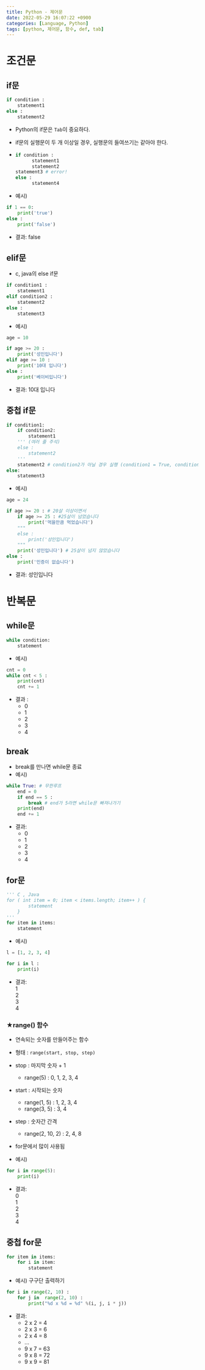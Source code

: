 ```yaml
---
title: Python - 제어문
date: 2022-05-29 16:07:22 +0900
categories: [Language, Python]
tags: [python, 제어문, 함수, def, tab]
---
```


# 조건문

## if문
```python
if condition :
    statement1
else :
    statement2
```

- Python의 if문은 `Tab`이 중요하다.
- if문의 실행문이 두 개 이상일 경우, 실행문의 들여쓰기는 같아야 한다.
- ```python
  if condition :
        statement1
        statement2
  statement3 # error!
  else :
        statement4
  ```

- 예시) <br>

```python
if 1 == 0:
    print('true')
else :
    print('false')
```

  - 결과: false

## elif문
- c, java의 else if문<br>

```python
if condition1 :
    statement1
elif condition2 :
    statement2
else :
    statement3
```

- 예시) <br>


```python
age = 10

if age >= 20 :
    print('성인입니다')
elif age >= 10 :
    print('10대 입니다')
else :
    print('베이비입니다')
```

  - 결과: 10대 입니다

## 중첩 if문
```python
if condition1:
    if condition2:
        statement1
    ''' (여러 줄 주석)
    else : 
        statement2
    '''
    statement2 # condition2가 아닐 경우 실행 (condition1 = True, condition2 = False)
else:
    statement3
```

- 예시) <br>

```python
age = 24

if age >= 20 : # 20살 이상이면서
    if age >= 25 : #25살이 넘었습니다
        print('먹을만큼 먹었습니다')
    """
    else :
        print('성인입니다')
    """
    print('성인입니다') # 25살이 넘지 않았습니다
else :
    print('민증이 없습니다')
```

  - 결과: 성인입니다

# 반복문

## while문
```python
while condition:
    statement
```

- 예시) <br>

```python
cnt = 0
while cnt < 5 :
    print(cnt)
    cnt += 1
```

- 결과 :
  - 0
  - 1
  - 2
  - 3
  - 4

## break
- break를 만나면 while문 종료
- 예시) <br>
```python
while True: # 무한루프
    end = 0
    if end == 5 :
        break # end가 5라면 while문 빠져나가기
    print(end)
    end += 1
```

- 결과:
  - 0
  - 1
  - 2
  - 3
  - 4

## for문
```python
''' C , Java
for ( int item = 0; item < items.length; item++ ) { 
        statement 
    }
'''
for item in items:
    statement
```

- 예시) <br>

```python
l = [1, 2, 3, 4]

for i in l :
    print(i)
```

  - 결과: <br>
      1 <br>
      2 <br>
      3 <br>
      4 <br>

### <b>★range() 함수</b>
- 연속되는 숫자를 만들어주는 함수
- 형태 : `range(start, stop, step)`
- stop : 마지막 숫자 + 1
  - range(5) : 0, 1, 2, 3, 4
- start : 시작되는 숫자
  - range(1, 5) : 1, 2, 3, 4
  - range(3, 5) : 3, 4
- step : 숫자간 간격
  - range(2, 10, 2) : 2, 4, 8

- for문에서 많이 사용됨
- 예시) <br>

```python
for i in range(5):
    print(i)
```

  - 결과: <br>
    0 <br>
    1 <br>
    2 <br>
    3 <br>
    4 <br>

## 중첩 for문
```python
for item in items:
    for i in item:
        statement
```

- 예시) 구구단 출력하기<br>

```python
for i in range(2, 10) :
    for j in  range(2, 10) :
        print("%d x %d = %d" %(i, j, i * j))
```

- 결과:
  - 2 x 2 = 4
  - 2 x 3 = 6
  - 2 x 4 = 8
  - ...
  - 9 x 7 = 63
  - 9 x 8 = 72
  - 9 x 9 = 81
